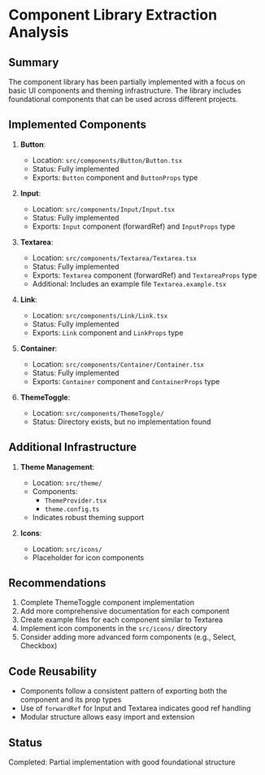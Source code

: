 # Component Library Extraction Analysis

## Summary
The component library has been partially implemented with a focus on basic UI components and theming infrastructure. The library includes foundational components that can be used across different projects.

## Implemented Components
1. **Button**: 
   - Location: `src/components/Button/Button.tsx`
   - Status: Fully implemented
   - Exports: `Button` component and `ButtonProps` type

2. **Input**: 
   - Location: `src/components/Input/Input.tsx`
   - Status: Fully implemented
   - Exports: `Input` component (forwardRef) and `InputProps` type

3. **Textarea**: 
   - Location: `src/components/Textarea/Textarea.tsx`
   - Status: Fully implemented
   - Exports: `Textarea` component (forwardRef) and `TextareaProps` type
   - Additional: Includes an example file `Textarea.example.tsx`

4. **Link**: 
   - Location: `src/components/Link/Link.tsx`
   - Status: Fully implemented
   - Exports: `Link` component and `LinkProps` type

5. **Container**: 
   - Location: `src/components/Container/Container.tsx`
   - Status: Fully implemented
   - Exports: `Container` component and `ContainerProps` type

6. **ThemeToggle**:
   - Location: `src/components/ThemeToggle/`
   - Status: Directory exists, but no implementation found

## Additional Infrastructure
1. **Theme Management**:
   - Location: `src/theme/`
   - Components:
     - `ThemeProvider.tsx`
     - `theme.config.ts`
   - Indicates robust theming support

2. **Icons**:
   - Location: `src/icons/`
   - Placeholder for icon components

## Recommendations
1. Complete ThemeToggle component implementation
2. Add more comprehensive documentation for each component
3. Create example files for each component similar to Textarea
4. Implement icon components in the `src/icons/` directory
5. Consider adding more advanced form components (e.g., Select, Checkbox)

## Code Reusability
- Components follow a consistent pattern of exporting both the component and its prop types
- Use of `forwardRef` for Input and Textarea indicates good ref handling
- Modular structure allows easy import and extension

## Status
Completed: Partial implementation with good foundational structure
